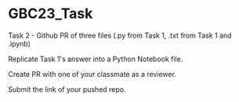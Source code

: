 # GBC23_Task
Task 2 - Github PR of three files (.py from Task 1, .txt from Task 1 and .ipynb)

Replicate Task 1's answer into a Python Notebook file.

Create PR with one of your classmate as a reviewer.

Submit the link of your pushed repo.



